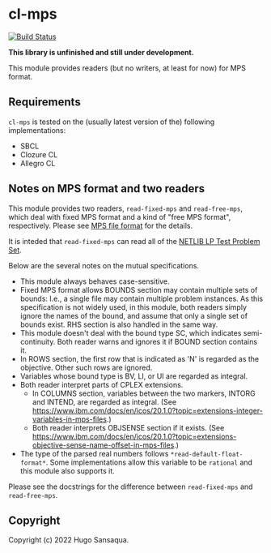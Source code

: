 # cl-mps

[![Build Status](https://github.com/privet-kitty/cl-mps/workflows/CI/badge.svg)](https://github.com/privet-kitty/cl-mps/actions)

**This library is unfinished and still under development.**

This module provides readers (but no writers, at least for now) for MPS format.


## Requirements

`cl-mps` is tested on the (usually latest version of the) following implementations:

- SBCL
- Clozure CL
- Allegro CL


## Notes on MPS format and two readers

This module provides two readers, `read-fixed-mps` and `read-free-mps`, which
deal with fixed MPS format and a kind of "free MPS format", respectively. Please
see [MPS file format](http://lpsolve.sourceforge.net/5.0/mps-format.htm) for the
details. 

It is inteded that `read-fixed-mps` can read all of the [NETLIB LP Test Problem
Set](https://www.cuter.rl.ac.uk/Problems/netlib.shtml).

Below are the several notes on the mutual specifications.

- This module always behaves case-sensitive.
- Fixed MPS format allows BOUNDS section may contain multiple sets of bounds:
  I.e., a single file may contain multiple problem instances. As this
  specification is not widely used, in this module, both readers simply ignore
  the names of the bound, and assume that only a single set of bounds exist. RHS
  section is also handled in the same way.
- This module doesn't deal with the bound type SC, which indicates
  semi-continuity. Both reader warns and ignores it if BOUND section contains
  it.
- In ROWS section, the first row that is indicated as 'N' is regarded as the
  objective. Other such rows are ignored.
- Variables whose bound type is BV, LI, or UI are regarded as integral.
- Both reader interpret parts of CPLEX extensions.
  - In COLUMNS section, variables between the two markers, INTORG and INTEND, are regarded as integral. (See https://www.ibm.com/docs/en/icos/20.1.0?topic=extensions-integer-variables-in-mps-files.)
  - Both reader interprets OBJSENSE section if it exists. (See https://www.ibm.com/docs/en/icos/20.1.0?topic=extensions-objective-sense-name-offset-in-mps-files.)
- The type of the parsed real numbers follows
  `*read-default-float-format*`. Some implementations allow this variable to be
  `rational` and this module also supports it.

Please see the docstrings for the difference between `read-fixed-mps` and
`read-free-mps`.




## Copyright

Copyright (c) 2022 Hugo Sansaqua.
